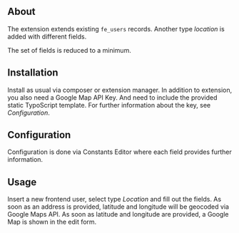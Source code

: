 ## About

The extension extends existing `fe_users` records. Another type *location* is
added with different fields.

The set of fields is reduced to a minimum.

## Installation

Install as usual via composer or extension manager.
In addition to extension, you also need a Google Map API Key. And need to
include the provided static TypoScript template.
For further information about the key, see *Configuration*.

## Configuration

Configuration is done via Constants Editor where each field provides further
information.

## Usage

Insert a new frontend user, select type *Location* and fill out the fields.
As soon as an address is provided, latitude and longitude will be geocoded via
Google Maps API.
As soon as latitude and longitude are provided, a Google Map is shown in the
edit form.
